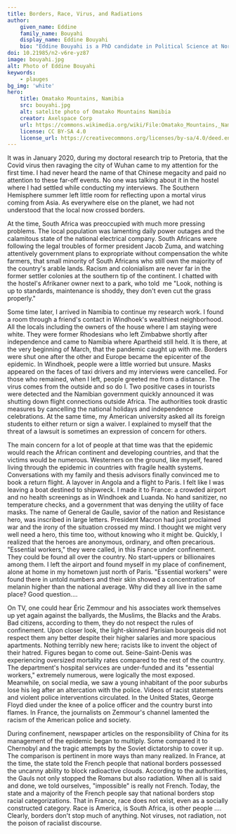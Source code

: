 ```yaml
---
title: Borders, Race, Virus, and Radiations
author:
    given_name: Eddine
    family_name: Bouyahi
    display_name: Eddine Bouyahi
    bio: "Eddine Bouyahi is a PhD candidate in Political Science at Northwestern University and Sciences Po. After completing his Masters at Sciences Po on the politics of land redistribution in Zimbabwe, his current dissertation project focuses on the links between labor, nationalist politics, and populism in Southern Africa."
doi: 10.21985/n2-v6re-yz87
image: bouyahi.jpg
alt: Photo of Eddine Bouyahi
keywords:
    - plauges
bg_img: 'white'
hero:
    title: Omatako Mountains, Namibia
    src: bouyahi.jpg
    alt: satelite photo of Omatako Mountains Namibia  
    creator: Axelspace Corp 
    url: https://commons.wikimedia.org/wiki/File:Omatako_Mountains,_Namibia.jpg
    license: CC BY-SA 4.0
    license_url: https://creativecommons.org/licenses/by-sa/4.0/deed.en
---
```


It was in January 2020, during my doctoral research trip to Pretoria, that the Covid virus then ravaging the city of Wuhan came to my attention for the first time. I had never heard the name of that Chinese megacity and paid no attention to these far-off events. No one was talking about it in the hostel where I had settled while conducting my interviews. The Southern Hemisphere summer left little room for reflecting upon a mortal virus coming from Asia. As everywhere else on the planet, we had not understood that the local now crossed borders. 

At the time, South Africa was preoccupied with much more pressing problems. The local population was lamenting daily power outages and the calamitous state of the national electrical company. South Africans were following the legal troubles of former president Jacob Zuma, and watching attentively government plans to expropriate without compensation the white farmers, that small minority of South Africans who still own the majority of the country's arable lands. Racism and colonialism are never far in the former settler colonies at the southern tip of the continent. I chatted with the hostel's Afrikaner owner next to a park, who told  me "Look, nothing is up to standards, maintenance is shoddy, they don't even cut the grass properly."

Some time later, I arrived in Namibia to continue my research work. I found  a room through a friend's contact in Windhoek's wealthiest neighborhood. All the locals including the owners of the house where I am staying were white. They were former Rhodesians who left Zimbabwe shortly after independence and came to Namibia where Apartheid still held. It is there, at the very beginning of March, that the pandemic caught up with me. Borders were shut one after the other and Europe became the epicenter of the epidemic. In Windhoek, people were a little worried but unsure. Masks appeared on the faces of taxi drivers and my interviews were cancelled. For those who remained, when I left, people greeted me from a distance. The virus comes from the outside and so do I. Two positive cases in tourists were detected and the Namibian government quickly announced it was shutting down flight connections outside Africa. The authorities took drastic measures by cancelling the national holidays and independence celebrations. At the same time, my American university asked all its foreign students to either return or sign a waiver. I explained to myself that the threat of a lawsuit is sometimes an expression of concern for others.    

The main concern for a lot of people at that time was that the epidemic would reach the African continent and developing countries, and that the victims would be numerous. Westerners on the ground, like myself, feared living through the epidemic in countries with fragile health systems. Conversations with my family and thesis advisors finally convinced me to book a return flight. A layover in Angola and a flight to Paris. I felt like I was leaving a boat destined to shipwreck. I made it to France: a crowded airport and no health screenings as in Windhoek and Luanda. No hand sanitizer, no temperature checks, and a government that was denying the utility of face masks. The name of General de Gaulle, savior of the nation and Resistance hero, was inscribed in large letters. President Macron had just proclaimed war and the irony of the situation crossed my mind. I thought we might very well need a hero, this time too, without knowing who it might be. Quickly, I realized that the heroes are anonymous, ordinary, and often precarious. "Essential workers," they were called, in this France under confinement. They could be found all over the country. No start-uppers or billionaires among them. I left the airport and found myself in my place of confinement, alone at home in my hometown just north of Paris. "Essential workers" were found there in untold numbers and their skin showed a concentration of melanin higher than the national average. Why did they all live in the same place? Good question....

On TV, one could hear Éric Zemmour and his associates work themselves up yet again against the ballyards, the Muslims, the Blacks and the Arabs. Bad citizens, according to them, they do not respect the rules of confinement. Upon closer look, the light-skinned Parisian bourgeois did not respect them any better despite their higher salaries and more spacious apartments. Nothing terribly new here; racists like to invent the object of their hatred. Figures began to come out. Seine-Saint-Denis was experiencing oversized mortality rates compared to the rest of the country. The department's hospital services are under-funded and its "essential workers," extremely numerous, were logically the most exposed. Meanwhile, on social media, we saw a young inhabitant of the poor suburbs lose his leg after an altercation with the police. Videos of racist statements and violent police interventions circulated. In the United States, George Floyd died under the knee of a police officer and the country burst into flames. In France, the journalists on Zemmour's channel lamented the racism of the American police and society. 

During confinement, newspaper articles on the responsibility of China for its management of the epidemic began to multiply. Some compared it to Chernobyl and the tragic attempts by the Soviet dictatorship to cover it up. The comparison is pertinent in more ways than many realized. In France, at the time, the state told the French people that national borders possessed the uncanny ability to block radioactive clouds. According to the authorities, the Gauls not only stopped the Romans but also radiation. When all is said and done, we told ourselves, "impossible" is really not French. Today, the state and a majority of the French people say that national borders stop racial categorizations. That in France, race does not exist, even as a socially constructed category. Race is America, is South Africa, is other people .... Clearly, borders don't stop much of anything. Not viruses, not radiation, not the poison of racialist discourse. 
